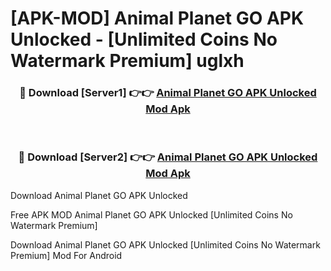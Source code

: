 # [APK-MOD] Animal Planet GO APK Unlocked - [Unlimited Coins No Watermark Premium] uglxh



<div align="center">
<h3>🔴 Download [Server1] 👉👉 <a href="https://momento.my/?title=Animal_Planet_GO_APK_Unlocked">Animal Planet GO APK Unlocked Mod Apk</a></h3><br>

<h3>🔴 Download [Server2] 👉👉 <a href="https://momento.my/?title=Animal_Planet_GO_APK_Unlocked">Animal Planet GO APK Unlocked Mod Apk</a></h3>
</div>



Download Animal Planet GO APK Unlocked 

Free APK MOD Animal Planet GO APK Unlocked [Unlimited Coins No Watermark Premium]

Download Animal Planet GO APK Unlocked [Unlimited Coins No Watermark Premium] Mod For Android
